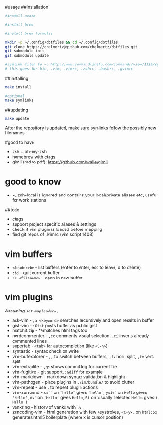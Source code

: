#usage
##installation
```bash
#install xcode

#install brew

#install brew formulas

mkdir -p ~/.config/dotfiles && cd ~/.config/dotfiles
git clone https://chelmertz@github.com/chelmertz/dotfiles.git
git submodule init
git submodule update

#symlink files to ~: http://www.commandlinefu.com/commands/view/1225/symlink-all-files-from-a-base-directory-to-a-target-directory
# this goes for bin, .vim, .vimrc, .zshrc, .bashrc, .gvimrc
```

##installing
```bash
make install

#optional
make symlinks
```

##updating
```bash
make update
```

After the repository is updated, make sure symlinks follow the possibly new filenames.

#good to have
 - zsh + oh-my-zsh
 - homebrew with ctags
 - gimli (md to pdf): https://github.com/walle/gimli

# good to know
 - ~/.zsh-local is ignored and contains your local/private aliases etc, useful for work stations

##todo
 - ctags
 - support project specific aliases & settings
 - check if vim plugin is loaded before mapping
 - find git repos of .lvimrc (vim script 1408)

# vim buffers
- `<leader>be` - list buffers (enter to enter, esc to leave, d to delete)
- `:bd` - quit current buffer
- `:e <filename>` - open <filename> in new buffer

# vim plugins

*Assuming `set mapleader=,`*

- ack-vim - `,a <keyword>` searches recursively and open results in buffer
- gist-vim - `:Gist` posts buffer as public gist
- matchit.zip - *`%`matches html tags too
- nerdcommenter - `,cc` comments visual selection, `,ci` inverts already commented lines
- supertab - `<tab>` for autocompletion (like `<C-n>`)
- syntastic - syntax check on write
- vim-bufexplorer - `,,` to switch between buffers, `,fs` hori. split, `,fv` vert. split
- vim-extradite - `,gs` shows commit log for current file
- vim-fugitive - git support, `:Gdiff` for example
- vim-markdown - markdown syntax validation & highlight
- vim-pathogen - place plugins in `.vim/bundle/` to avoid clutter
- vim-repeat - use `.` to repeat plugin actions
- vim-surround - `cs"'` on `"hello"` gives `'hello'`, `ysiw'` on `Hello` gives `'Hello'`, `ds'` on `'Hello'` gives `Hello`, `S(` on visually selected `Hello` gives `( Hello )`
- yankring - history of yanks with `,y`
- zencoding-vim - html generation with few keystrokes, `<C-y>,` on `html:5x` generates html5 boilerplate (where x is cursor position)
